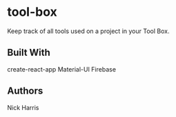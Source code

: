 # tool-box

Keep track of all tools used on a project in your Tool Box.

## Built With

create-react-app
Material-UI
Firebase

## Authors

Nick Harris
